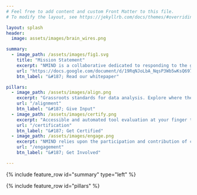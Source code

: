 ```yaml
---
# Feel free to add content and custom Front Matter to this file.
# To modify the layout, see https://jekyllrb.com/docs/themes/#overriding-theme-defaults

layout: splash
header:
  image: assets/images/brain_wires.png

summary:
  - image_path: /assets/images/fig1.svg
    title: "Mission Statement"
    excerpt: "NMIND is a collaborative dedicated to responding to the growing frustration about redundancies in effort and reproducibility in neuroimaging. NMIND seeks to build a community which advances the development of standards in software development, nomenclature, and testing, to ultimately harmonize advancements in neuroscience."
    url: "https://docs.google.com/document/d/19RqNJoLbA_NqsP3Wb5wKsQ697FJ7Z5jH/edit?usp=sharing&ouid=103813228521985061352&rtpof=true&sd=true"
    btn_label: "&#187; Read our whitepaper"

pillars:
  - image_path: /assets/images/align.png
    excerpt: "Grassroots standards for data analysis. Explore where the community is headed and share your perspective!"
    url: "/alignment"
    btn_label: "&#187; Give Input"
  - image_path: /assets/images/certify.png
    excerpt: "Accessible and automated tool evaluation at your finger tips. Learn about the standards and how to register your tool!"
    url: "/certification"
    btn_label: "&#187; Get Certified"
  - image_path: /assets/images/engage.png
    excerpt: "NMIND relies upon the participation and contribution of community members. Find out how you can join in!"
    url: "/engagement"
    btn_label: "&#187; Get Involved"

---
```


{% include feature_row id="summary" type="left" %}

{% include feature_row id="pillars" %}

